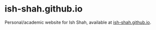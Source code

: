 # ish-shah.github.io
Personal/academic website for Ish Shah, available at [ish-shah.github.io](https://ish-shah.github.io/).
